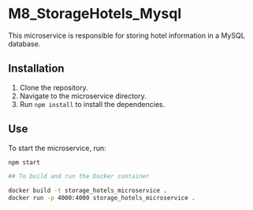 # M8_StorageHotels_Mysql

This microservice is responsible for storing hotel information in a MySQL database.

## Installation

1. Clone the repository.
2. Navigate to the microservice directory.
3. Run `npm install` to install the dependencies.

## Use

To start the microservice, run:

```bash
npm start

## To build and run the Docker container

docker build -t storage_hotels_microservice .
docker run -p 4000:4000 storage_hotels_microservice .
